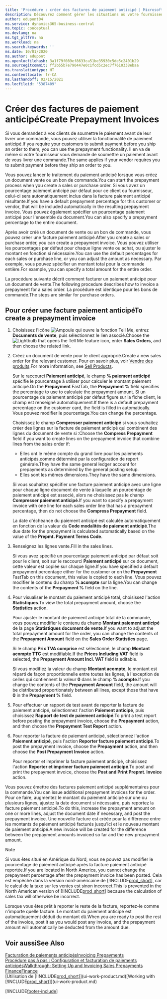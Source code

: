 ```yaml
---
title: 'Procédure : créer des factures de paiement anticipé | Microsoft Docs'
description: Découvrez comment gérer les situations où votre fournisseur ou vous-même exigez un paiement anticipé.
author: edupont04
ms.service: dynamics365-business-central
ms.topic: conceptual
ms.devlang: na
ms.tgt_pltfrm: na
ms.workload: na
ms.search.keywords: ''
ms.date: 10/01/2020
ms.author: edupont
ms.openlocfilehash: 3a1f79f089ef8633ca51be35930c5de5c2401b29
ms.sourcegitcommit: ff2b55b7e790447e0c1fcd5c2ec7f7610338ebaa
ms.translationtype: HT
ms.contentlocale: fr-CA
ms.lasthandoff: 02/15/2021
ms.locfileid: "5387409"
---
```

# <a name="create-prepayment-invoices"></a><span data-ttu-id="064d5-103">Créer des factures de paiement anticipé</span><span class="sxs-lookup"><span data-stu-id="064d5-103">Create Prepayment Invoices</span></span>

<span data-ttu-id="064d5-104">Si vous demandez à vos clients de soumettre le paiement avant de leur livrer une commande, vous pouvez utiliser la fonctionnalité de paiement anticipé.</span><span class="sxs-lookup"><span data-stu-id="064d5-104">If you require your customers to submit payment before you ship an order to them, you can use the prepayment functionality.</span></span> <span data-ttu-id="064d5-105">Il en va de même si votre fournisseur vous demande de soumettre un paiement avant de vous livrer une commande.</span><span class="sxs-lookup"><span data-stu-id="064d5-105">The same applies if your vendor requires you to submit payment before they ship an order to you.</span></span>  

<span data-ttu-id="064d5-106">Vous pouvez lancer le traitement du paiement anticipé lorsque vous créez un document vente ou un bon de commande.</span><span class="sxs-lookup"><span data-stu-id="064d5-106">You can start the prepayment process when you create a sales or purchase order.</span></span> <span data-ttu-id="064d5-107">Si vous avez un pourcentage paiement anticipé par défaut pour ce client ou fournisseur, celui-ci sera automatiquement inclus dans la facture paiement anticipé résultante.</span><span class="sxs-lookup"><span data-stu-id="064d5-107">If you have a default prepayment percentage for this customer or vendor, that will be included automatically in the resulting prepayment invoice.</span></span> <span data-ttu-id="064d5-108">Vous pouvez également spécifier un pourcentage paiement anticipé pour l'ensemble du document.</span><span class="sxs-lookup"><span data-stu-id="064d5-108">You can also specify a prepayment percentage to the entire document.</span></span>

<span data-ttu-id="064d5-109">Après avoir créé un document de vente ou un bon de commande, vous pouvez créer une facture paiement anticipé.</span><span class="sxs-lookup"><span data-stu-id="064d5-109">After you create a sales or purchase order, you can create a prepayment invoice.</span></span> <span data-ttu-id="064d5-110">Vous pouvez utiliser les pourcentages par défaut pour chaque ligne vente ou achat, ou ajuster le montant en fonction si nécessaire.</span><span class="sxs-lookup"><span data-stu-id="064d5-110">You can use the default percentages for each sales or purchase line, or you can adjust the amount as necessary.</span></span> <span data-ttu-id="064d5-111">Par exemple, vous pouvez spécifier un montant total pour la commande entière.</span><span class="sxs-lookup"><span data-stu-id="064d5-111">For example, you can specify a total amount for the entire order.</span></span>  

<span data-ttu-id="064d5-112">La procédure suivante décrit comment facturer un paiement anticipé pour un document de vente.</span><span class="sxs-lookup"><span data-stu-id="064d5-112">The following procedure describes how to invoice a prepayment for a sales order.</span></span> <span data-ttu-id="064d5-113">La procédure est identique pour les bons de commande.</span><span class="sxs-lookup"><span data-stu-id="064d5-113">The steps are similar for purchase orders.</span></span>  

## <a name="to-create-a-prepayment-invoice"></a><span data-ttu-id="064d5-114">Pour créer une facture paiement anticipé</span><span class="sxs-lookup"><span data-stu-id="064d5-114">To create a prepayment invoice</span></span>

1. <span data-ttu-id="064d5-115">Choisissez l'icône ![Ampoule qui ouvre la fonction Tell Me](media/ui-search/search_small.png "Dites-moi ce que vous voulez faire"), entrez **Documents de vente**, puis sélectionnez le lien associé.</span><span class="sxs-lookup"><span data-stu-id="064d5-115">Choose the ![Lightbulb that opens the Tell Me feature](media/ui-search/search_small.png "Tell me what you want to do") icon, enter **Sales Orders**, and then choose the related link.</span></span>  
2. <span data-ttu-id="064d5-116">Créez un document de vente pour le client approprié.</span><span class="sxs-lookup"><span data-stu-id="064d5-116">Create a new sales order for the relevant customer.</span></span> <span data-ttu-id="064d5-117">Pour en savoir plus, voir [Vendre des produits](sales-how-sell-products.md).</span><span class="sxs-lookup"><span data-stu-id="064d5-117">For more information, see [Sell Products](sales-how-sell-products.md).</span></span>  

    <span data-ttu-id="064d5-118">Sur le raccourci **Paiement anticipé**, le champ **% paiement anticipé** spécifie le pourcentage à utiliser pour calculer le montant paiement anticipé.</span><span class="sxs-lookup"><span data-stu-id="064d5-118">On the **Prepayment** FastTab, the **Prepayment %** field specifies the percentage to use to calculate the prepayment amount.</span></span> <span data-ttu-id="064d5-119">Si un pourcentage de paiement anticipé par défaut figure sur la fiche client, le champ est renseigné automatiquement.</span><span class="sxs-lookup"><span data-stu-id="064d5-119">If there is a default prepayment percentage on the customer card, the field is filled in automatically.</span></span> <span data-ttu-id="064d5-120">Vous pouvez modifier le pourcentage.</span><span class="sxs-lookup"><span data-stu-id="064d5-120">You can change the percentage.</span></span> <!--This percentage is applied to lines where the item on that line does not already specify a prepayment percentage. The prepayment percentage is only copied from the header to lines that do not copy the default prepayment percentage from the item.-->  

    <span data-ttu-id="064d5-121">Choisissez le champ **Compresser paiement anticipé** si vous souhaitez créer des lignes sur la facture de paiement anticipé qui combinent des lignes du document de vente si :</span><span class="sxs-lookup"><span data-stu-id="064d5-121">Choose the **Compress Prepayment** field if you want to create lines on the prepayment invoice that combine lines from the sales order if:</span></span>  

    - <span data-ttu-id="064d5-122">Elles ont le même compte du grand livre pour les paiements anticipés,comme déterminé par la configuration de report générale.</span><span class="sxs-lookup"><span data-stu-id="064d5-122">They have the same general ledger account for prepayments as determined by the general posting setup.</span></span>  
    - <span data-ttu-id="064d5-123">Elles sont les mêmes dimensions.</span><span class="sxs-lookup"><span data-stu-id="064d5-123">They have the same dimensions.</span></span>  

    <span data-ttu-id="064d5-124">Si vous souhaitez spécifier une facture paiement anticipé avec une ligne pour chaque ligne document de vente à laquelle un pourcentage de paiement anticipé est associé, alors ne choisissez pas le champ **Compresser paiement anticipé**.</span><span class="sxs-lookup"><span data-stu-id="064d5-124">If you want to specify a prepayment invoice with one line for each sales order line that has a prepayment percentage, then do not choose the **Compress Prepayment** field.</span></span>  

    <span data-ttu-id="064d5-125">La date d'échéance du paiement anticipé est calculée automatiquement en fonction de la valeur du **Code modalités de paiement anticipé**.</span><span class="sxs-lookup"><span data-stu-id="064d5-125">The due date for the prepayment is calculated automatically based on the value of the **Prepmt. Payment Terms Code**.</span></span>

3. <span data-ttu-id="064d5-126">Renseignez les lignes vente.</span><span class="sxs-lookup"><span data-stu-id="064d5-126">Fill in the sales lines.</span></span>  

    <span data-ttu-id="064d5-127">Si vous avez spécifié un pourcentage paiement anticipé par défaut soit pour le client, soit sur le raccourci **Paiement anticipé** sur ce document, cette valeur est copiée sur chaque ligne.</span><span class="sxs-lookup"><span data-stu-id="064d5-127">If you have specified a default prepayment percentage either for the customer or on the **Prepayment** FastTab on this document, this value is copied to each line.</span></span> <span data-ttu-id="064d5-128">Vous pouvez modifier le contenu du champ **% acompte** sur la ligne.</span><span class="sxs-lookup"><span data-stu-id="064d5-128">You can change the contents of the **Prepayment %** field on the line.</span></span>  

4. <span data-ttu-id="064d5-129">Pour visualiser le montant du paiement anticipé total, choisissez l'action **Statistiques**.</span><span class="sxs-lookup"><span data-stu-id="064d5-129">To view the total prepayment amount, choose the **Statistics** action.</span></span>

    <span data-ttu-id="064d5-130">Pour ajuster le montant de paiement anticipé total de la commande, vous pouvez modifier le contenu du champ **Montant paiement anticipé** de la page **Statistiques document de vente**.</span><span class="sxs-lookup"><span data-stu-id="064d5-130">If you want to adjust the total prepayment amount for the order, you can change the contents of the **Prepayment Amount** field on the **Sales Order Statistics** page.</span></span>  

    <span data-ttu-id="064d5-131">Si le champ **Prix TVA comprise** est sélectionné, le champ **Montant acompte TTC** est modifiable.</span><span class="sxs-lookup"><span data-stu-id="064d5-131">If the **Prices Including VAT** field is selected, the **Prepayment Amount Incl. VAT** field is editable.</span></span>  

    <span data-ttu-id="064d5-132">Si vous modifiez la valeur du champ **Montant acompte**, le montant est réparti de façon proportionnelle entre toutes les lignes, à l'exception de celles qui contiennent la valeur **0** dans le champ **% acompte**.</span><span class="sxs-lookup"><span data-stu-id="064d5-132">If you change the contents of the **Prepayment Amount** field, the amount will be distributed proportionately between all lines, except those that have **0** in the **Prepayment %** field.</span></span>  

5. <span data-ttu-id="064d5-133">Pour effectuer un rapport de test avant de reporter la facture de paiement anticipé, sélectionnez l'action **Paiement anticipé**, puis choisissez **Rapport de test de paiement anticipé**.</span><span class="sxs-lookup"><span data-stu-id="064d5-133">To print a test report before posting the prepayment invoice, choose the **Prepayment** action, and then choose the **Prepayment Test Report** action.</span></span>  
6. <span data-ttu-id="064d5-134">Pour reporter la facture de paiement anticipé, sélectionnez l'action **Paiement anticipé**, puis l'action **Reporter facture paiement anticipé**.</span><span class="sxs-lookup"><span data-stu-id="064d5-134">To post the prepayment invoice, choose the **Prepayment** action, and then choose the **Post Prepayment Invoice** action.</span></span>  

    <span data-ttu-id="064d5-135">Pour reporter et imprimer la facture paiement anticipé, choisissez l'action **Reporter et imprimer facture paiement anticipé**.</span><span class="sxs-lookup"><span data-stu-id="064d5-135">To post and print the prepayment invoice, choose the **Post and Print Prepmt. Invoice** action.</span></span>  

<span data-ttu-id="064d5-136">Vous pouvez émettre des factures paiement anticipé supplémentaires pour la commande.</span><span class="sxs-lookup"><span data-stu-id="064d5-136">You can issue additional prepayment invoices for the order.</span></span> <span data-ttu-id="064d5-137">Pour ce faire, augmentez le montant du paiement anticipé sur une ou plusieurs lignes, ajustez la date document si nécessaire, puis reportez la facture paiement anticipé.</span><span class="sxs-lookup"><span data-stu-id="064d5-137">To do this, increase the prepayment amount on one or more lines, adjust the document date if necessary, and post the prepayment invoice.</span></span> <span data-ttu-id="064d5-138">Une nouvelle facture est créée pour la différence entre les montants de paiement anticipé facturés jusqu'ici et le nouveau montant de paiement anticipé.</span><span class="sxs-lookup"><span data-stu-id="064d5-138">A new invoice will be created for the difference between the prepayment amounts invoiced so far and the new prepayment amount.</span></span>  

> [!NOTE]  
> <span data-ttu-id="064d5-139">Si vous êtes situé en Amérique du Nord, vous ne pouvez pas modifier le pourcentage de paiement anticipé après la facture paiement anticipé reportée.</span><span class="sxs-lookup"><span data-stu-id="064d5-139">If you are located in North America, you cannot change the prepayment percentage after the prepayment invoice has been posted.</span></span> <span data-ttu-id="064d5-140">Cela est empêché dans la version nord\-américaine de [!INCLUDE[prod_short](includes/prod_short.md)], car le calcul de la taxe sur les ventes est sinon incorrect.</span><span class="sxs-lookup"><span data-stu-id="064d5-140">This is prevented in the North American version of [!INCLUDE[prod_short](includes/prod_short.md)] because the calculation of sales tax will otherwise be incorrect.</span></span>  

 <span data-ttu-id="064d5-141">Lorsque vous êtes prêt à reporter le reste de la facture, reportez-le comme n'importe quelle facture. Le montant du paiement anticipé est automatiquement déduit du montant dû.</span><span class="sxs-lookup"><span data-stu-id="064d5-141">When you are ready to post the rest of the invoice, post it as you would post any invoice, and the prepayment amount will automatically be deducted from the amount due.</span></span>  

## <a name="see-also"></a><span data-ttu-id="064d5-142">Voir aussi</span><span class="sxs-lookup"><span data-stu-id="064d5-142">See Also</span></span>

[<span data-ttu-id="064d5-143">Facturation de paiements anticipés</span><span class="sxs-lookup"><span data-stu-id="064d5-143">Invoicing Prepayments</span></span>](finance-invoice-prepayments.md)  
[<span data-ttu-id="064d5-144">Procédure pas à pas : Configuration et facturation de paiements anticipés</span><span class="sxs-lookup"><span data-stu-id="064d5-144">Walkthrough: Setting Up and Invoicing Sales Prepayments</span></span>](walkthrough-setting-up-and-invoicing-sales-prepayments.md)  
[<span data-ttu-id="064d5-145">Finance</span><span class="sxs-lookup"><span data-stu-id="064d5-145">Finance</span></span>](finance.md)  
<span data-ttu-id="064d5-146">[Utilisation de [!INCLUDE[prod_short](includes/prod_short.md)]](ui-work-product.md)</span><span class="sxs-lookup"><span data-stu-id="064d5-146">[Working with [!INCLUDE[prod_short](includes/prod_short.md)]](ui-work-product.md)</span></span>


[!INCLUDE[footer-include](includes/footer-banner.md)]